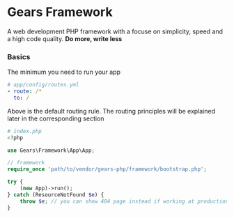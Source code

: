Gears Framework
=========

A web development PHP framework with a focuse on simplicity, speed and a high code quality. **Do more, write less**


### Basics
The minimum you need to run your app

```yaml
# app/config/routes.yml
- route: /*
  to: /
```
Above is the default routing rule. The routing principles will be explained later in the corresponding section

```php
# index.php
<?php

use Gears\Framework\App\App;

// framework
require_once 'path/to/vendor/gears-php/framework/bootstrap.php';

try {
	(new App)->run();
} catch (ResourceNotFound $e) {
	throw $e; // you can show 404 page instead if working at production env
}
```

